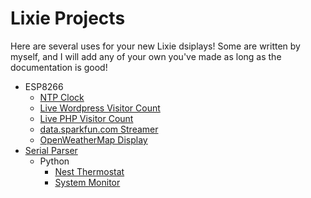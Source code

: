 # Lixie Projects
Here are several uses for your new Lixie dsiplays! Some are written by myself, and I will add any of your own you've made as long as the documentation is good!

- ESP8266
  - [NTP Clock](https://github.com/connornishijima/Lixie-projects/tree/master/ESP8266/NTP%20Clock)
  - [Live Wordpress Visitor Count
](https://github.com/connornishijima/Lixie-projects/tree/master/ESP8266/Live%20Wordpress%20Visitors)
  - [Live PHP Visitor Count
](https://github.com/connornishijima/Lixie-projects/tree/master/ESP8266/Live%20PHP%20Visitors)
  - [data.sparkfun.com Streamer](https://github.com/connornishijima/Lixie-projects/tree/master/ESP8266/data.sparkfun.com%20Streamer)
  - [OpenWeatherMap Display](https://github.com/connornishijima/Lixie-projects/tree/master/ESP8266/OpenWeatherMap%20Display)
- [Serial Parser](https://github.com/connornishijima/Lixie-projects/tree/master/Serial%20Parser)
  - Python
    - [Nest Thermostat](https://github.com/connornishijima/Lixie-projects/tree/master/Serial%20Parser/Python/Nest%20Thermostat)
    - [System Monitor](https://github.com/connornishijima/Lixie-projects/tree/master/Serial%20Parser/Python/System%20Monitor)
